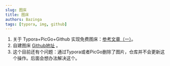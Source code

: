 ```yaml
---
slug: 图床
title: 图床
authors: Bazinga
tags: [typora, img, github]
---
```

1. 关于 Typora+PicGo+Github 实现免费图床：[参考文章（一）](https://juejin.cn/post/7090110599404716063)。
2. 自建图床 [Github地址](https://github.com/BazingaOrg/my-drawing-bed) 。
3. 这个目前还有个问题：通过Typora或者PicGo删除了图片，仓库并不会更新这个操作。后面会想办法解决这个。